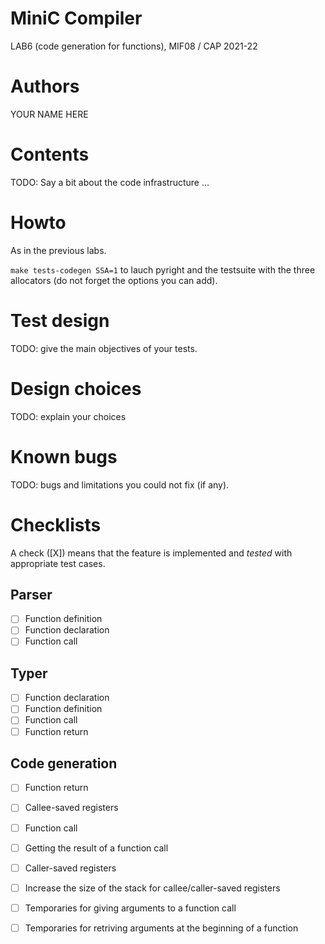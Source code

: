 # MiniC Compiler 
LAB6 (code generation for functions), MIF08 / CAP 2021-22

# Authors

YOUR NAME HERE

# Contents

TODO: Say a bit about the code infrastructure ...

# Howto

As in the previous labs.

`make tests-codegen SSA=1` to lauch pyright and the testsuite
with the three allocators (do not forget the options you can add).

# Test design 

TODO: give the main objectives of your tests.

# Design choices

TODO: explain your choices

# Known bugs

TODO: bugs and limitations you could not fix (if any).

# Checklists

A check ([X]) means that the feature is implemented 
and *tested* with appropriate test cases.

## Parser

- [ ] Function definition
- [ ] Function declaration
- [ ] Function call

## Typer

- [ ] Function declaration
- [ ] Function definition
- [ ] Function call
- [ ] Function return

## Code generation

- [ ] Function return
- [ ] Callee-saved registers
- [ ] Function call
- [ ] Getting the result of a function call
- [ ] Caller-saved registers
- [ ] Increase the size of the stack for callee/caller-saved registers
- [ ] Temporaries for giving arguments to a function call
- [ ] Temporaries for retriving arguments at the beginning of a function



